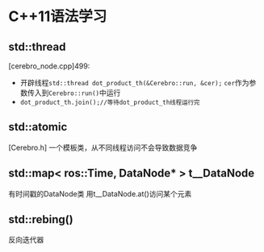 # C++11语法学习
## std::thread
[cerebro_node.cpp]499:
- 开辟线程```std::thread dot_product_th(&Cerebro::run, &cer);```
```cer```作为参数传入到```Cerebro::run()```中运行
- ```dot_product_th.join();//等待dot_product_th线程运行完```

## std::atomic
[Cerebro.h]
一个模板类，从不同线程访问不会导致数据竞争

## std::map< ros::Time, DataNode* > t__DataNode
有时间戳的DataNode类
用t__DataNode.at()访问某个元素

## std::rebing()
反向迭代器